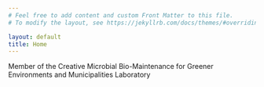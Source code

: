 ```yaml
---
# Feel free to add content and custom Front Matter to this file.
# To modify the layout, see https://jekyllrb.com/docs/themes/#overriding-theme-defaults

layout: default
title: Home
---
```




Member of the Creative Microbial Bio-Maintenance for Greener Environments and Municipalities Laboratory
